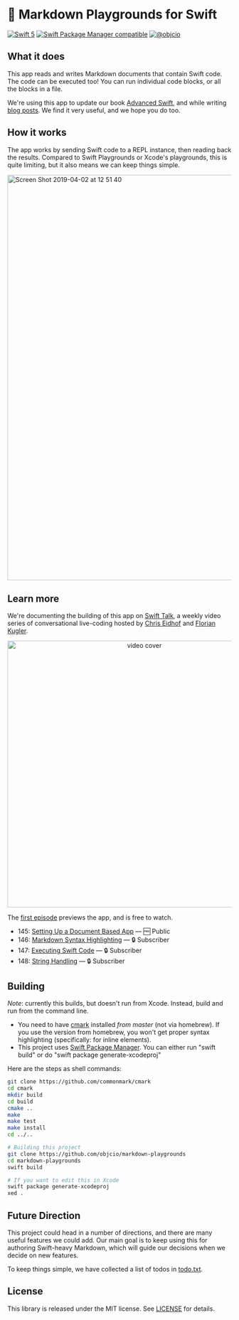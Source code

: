 # 🎰 Markdown Playgrounds for Swift

[![Swift 5](https://img.shields.io/badge/swift-5-ED523F.svg?style=flat)](https://swift.org/download/) [![Swift Package Manager compatible](https://img.shields.io/badge/Swift%20Package%20Manager-compatible-brightgreen.svg)](https://github.com/apple/swift-package-manager) [![@objcio](https://img.shields.io/badge/contact-%40objcio-blue.svg?style=flat)](https://twitter.com/objcio)

## What it does

This app reads and writes Markdown documents that contain Swift code. The code can be executed too! You can run individual code blocks, or all the blocks in a file.

We're using this app to update our book [Advanced Swift](https://www.objc.io/books/advanced-swift/), and while writing [blog posts](https://www.objc.io/blog/archive/). We find it very useful, and we hope you do too.

## How it works

The app works by sending Swift code to a REPL instance, then reading back the results. Compared to Swift Playgrounds or Xcode's playgrounds, this is quite limiting, but it also means we can keep things simple.

<img width="912" alt="Screen Shot 2019-04-02 at 12 51 40" src="https://user-images.githubusercontent.com/5382/55397985-bdfca180-5547-11e9-8820-7cf3012c6e53.png">

## Learn more

We're documenting the building of this app on [Swift Talk](https://talk.objc.io/collections/markdown-playgrounds), a weekly video series of conversational live-coding hosted by [Chris Eidhof](https://twitter.com/chriseidhof) and [Florian Kugler](https://twitter.com/floriankugler).

<p align="center">
    <a href="https://talk.objc.io/episodes/S01E145-setting-up-a-document-based-app">
      <img width="600" alt="video cover" src="https://i.vimeocdn.com/video/769411132.jpg">
    </a>
</p>

The [first episode](https://talk.objc.io/episodes/S01E145-setting-up-a-document-based-app) previews the app, and is free to watch.

- 145: [Setting Up a Document Based App](https://talk.objc.io/episodes/S01E145-setting-up-a-document-based-app) — 🆓 Public
- 146: [Markdown Syntax Highlighting](https://talk.objc.io/episodes/S01E146-markdown-syntax-highlighting) — 🔒 Subscriber
- 147: [Executing Swift Code](https://talk.objc.io/episodes/S01E147-executing-swift-code) — 🔒 Subscriber
- 148: [String Handling](https://talk.objc.io/episodes/S01E148-string-handling) — 🔒 Subscriber


## Building

*Note*: currently this builds, but doesn't run from Xcode. Instead, build and run from the command line.

- You need to have [cmark](https://github.com/commonmark/cmark) installed *from master* (not via homebrew). If you use the version from homebrew, you won't get proper syntax highlighting (specifically: for inline elements).
- This project uses [Swift Package Manager](https://github.com/apple/swift-package-manager). You can either run "swift build" or do "swift package generate-xcodeproj"

Here are the steps as shell commands:

```sh
git clone https://github.com/commonmark/cmark
cd cmark
mkdir build
cd build
cmake ..
make
make test
make install
cd ../..

# Building this project
git clone https://github.com/objcio/markdown-playgrounds
cd markdown-playgrounds
swift build

# If you want to edit this in Xcode
swift package generate-xcodeproj
xed .
```

## Future Direction

This project could head in a number of directions, and there are many useful features we could add. Our main goal is to keep using this for authoring Swift-heavy Markdown, which will guide our decisions when we decide on new features.

To keep things simple, we have collected a list of todos in [todo.txt](todo.txt).

## License

This library is released under the MIT license. See [LICENSE](LICENSE) for details.

